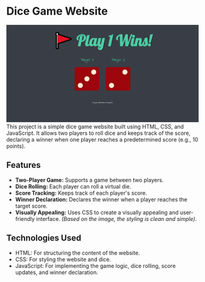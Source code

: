 # Dice Game Website
<img src="./images/Dice Game.png">
This project is a simple dice game website built using HTML, CSS, and JavaScript. It allows two players to roll dice and keeps track of the score, declaring a winner when one player reaches a predetermined score (e.g., 10 points).

## Features

-   **Two-Player Game:** Supports a game between two players.
-   **Dice Rolling:** Each player can roll a virtual die.
-   **Score Tracking:** Keeps track of each player's score.
-   **Winner Declaration:** Declares the winner when a player reaches the target score.
-   **Visually Appealing:** Uses CSS to create a visually appealing and user-friendly interface.  *(Based on the image, the styling is clean and simple)*.

## Technologies Used

-   HTML: For structuring the content of the website.
-   CSS: For styling the website and dice.
-   JavaScript: For implementing the game logic, dice rolling, score updates, and winner declaration.
